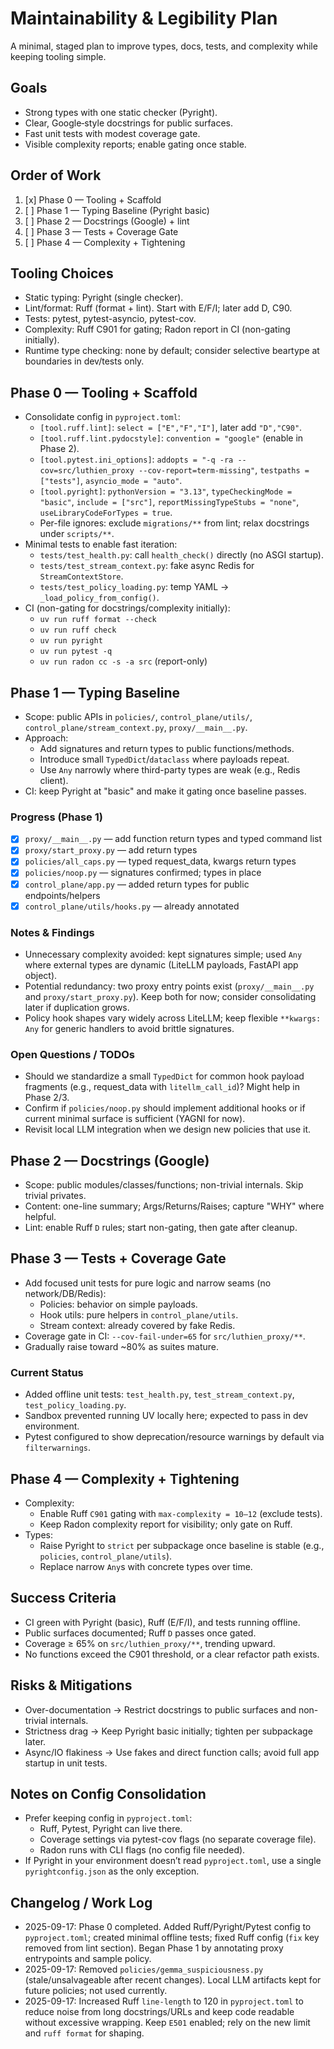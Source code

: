 # Maintainability & Legibility Plan

A minimal, staged plan to improve types, docs, tests, and complexity while keeping tooling simple.

## Goals

- Strong types with one static checker (Pyright).
- Clear, Google‑style docstrings for public surfaces.
- Fast unit tests with modest coverage gate.
- Visible complexity reports; enable gating once stable.

## Order of Work

1. [x] Phase 0 — Tooling + Scaffold
2. [ ] Phase 1 — Typing Baseline (Pyright basic)
3. [ ] Phase 2 — Docstrings (Google) + lint
4. [ ] Phase 3 — Tests + Coverage Gate
5. [ ] Phase 4 — Complexity + Tightening

## Tooling Choices

- Static typing: Pyright (single checker).
- Lint/format: Ruff (format + lint). Start with E/F/I; later add D, C90.
- Tests: pytest, pytest-asyncio, pytest-cov.
- Complexity: Ruff C901 for gating; Radon report in CI (non-gating initially).
- Runtime type checking: none by default; consider selective beartype at boundaries in dev/tests only.

## Phase 0 — Tooling + Scaffold

- Consolidate config in `pyproject.toml`:
  - `[tool.ruff.lint]`: `select = ["E","F","I"]`, later add `"D","C90"`.
  - `[tool.ruff.lint.pydocstyle]`: `convention = "google"` (enable in Phase 2).
  - `[tool.pytest.ini_options]`: `addopts = "-q -ra --cov=src/luthien_proxy --cov-report=term-missing"`, `testpaths = ["tests"]`, `asyncio_mode = "auto"`.
  - `[tool.pyright]`: `pythonVersion = "3.13"`, `typeCheckingMode = "basic"`, `include = ["src"]`, `reportMissingTypeStubs = "none"`, `useLibraryCodeForTypes = true`.
  - Per-file ignores: exclude `migrations/**` from lint; relax docstrings under `scripts/**`.
- Minimal tests to enable fast iteration:
  - `tests/test_health.py`: call `health_check()` directly (no ASGI startup).
  - `tests/test_stream_context.py`: fake async Redis for `StreamContextStore`.
  - `tests/test_policy_loading.py`: temp YAML → `_load_policy_from_config()`.
- CI (non-gating for docstrings/complexity initially):
  - `uv run ruff format --check`
  - `uv run ruff check`
  - `uv run pyright`
  - `uv run pytest -q`
  - `uv run radon cc -s -a src` (report-only)

## Phase 1 — Typing Baseline

- Scope: public APIs in `policies/`, `control_plane/utils/`, `control_plane/stream_context.py`, `proxy/__main__.py`.
- Approach:
  - Add signatures and return types to public functions/methods.
  - Introduce small `TypedDict`/`dataclass` where payloads repeat.
  - Use `Any` narrowly where third-party types are weak (e.g., Redis client).
- CI: keep Pyright at "basic" and make it gating once baseline passes.

### Progress (Phase 1)
- [x] `proxy/__main__.py` — add function return types and typed command list
- [x] `proxy/start_proxy.py` — add return types
- [x] `policies/all_caps.py` — typed request_data, kwargs return types
- [x] `policies/noop.py` — signatures confirmed; types in place
- [x] `control_plane/app.py` — added return types for public endpoints/helpers
- [x] `control_plane/utils/hooks.py` — already annotated

### Notes & Findings
- Unnecessary complexity avoided: kept signatures simple; used `Any` where external types are dynamic (LiteLLM payloads, FastAPI app object).
- Potential redundancy: two proxy entry points exist (`proxy/__main__.py` and `proxy/start_proxy.py`). Keep both for now; consider consolidating later if duplication grows.
- Policy hook shapes vary widely across LiteLLM; keep flexible `**kwargs: Any` for generic handlers to avoid brittle signatures.

### Open Questions / TODOs
- Should we standardize a small `TypedDict` for common hook payload fragments (e.g., request_data with `litellm_call_id`)? Might help in Phase 2/3.
- Confirm if `policies/noop.py` should implement additional hooks or if current minimal surface is sufficient (YAGNI for now).
- Revisit local LLM integration when we design new policies that use it.

## Phase 2 — Docstrings (Google)

- Scope: public modules/classes/functions; non-trivial internals. Skip trivial privates.
- Content: one-line summary; Args/Returns/Raises; capture "WHY" where helpful.
- Lint: enable Ruff `D` rules; start non-gating, then gate after cleanup.

## Phase 3 — Tests + Coverage Gate

- Add focused unit tests for pure logic and narrow seams (no network/DB/Redis):
  - Policies: behavior on simple payloads.
  - Hook utils: pure helpers in `control_plane/utils`.
  - Stream context: already covered by fake Redis.
- Coverage gate in CI: `--cov-fail-under=65` for `src/luthien_proxy/**`.
- Gradually raise toward ~80% as suites mature.

### Current Status
- Added offline unit tests: `test_health.py`, `test_stream_context.py`, `test_policy_loading.py`.
- Sandbox prevented running UV locally here; expected to pass in dev environment.
 - Pytest configured to show deprecation/resource warnings by default via `filterwarnings`.

## Phase 4 — Complexity + Tightening

- Complexity:
  - Enable Ruff `C901` gating with `max-complexity = 10–12` (exclude tests).
  - Keep Radon complexity report for visibility; only gate on Ruff.
- Types:
  - Raise Pyright to `strict` per subpackage once baseline is stable (e.g., `policies`, `control_plane/utils`).
  - Replace narrow `Any`s with concrete types over time.

## Success Criteria

- CI green with Pyright (basic), Ruff (E/F/I), and tests running offline.
- Public surfaces documented; Ruff `D` passes once gated.
- Coverage ≥ 65% on `src/luthien_proxy/**`, trending upward.
- No functions exceed the C901 threshold, or a clear refactor path exists.

## Risks & Mitigations

- Over-documentation → Restrict docstrings to public surfaces and non-trivial internals.
- Strictness drag → Keep Pyright basic initially; tighten per subpackage later.
- Async/IO flakiness → Use fakes and direct function calls; avoid full app startup in unit tests.

## Notes on Config Consolidation

- Prefer keeping config in `pyproject.toml`:
  - Ruff, Pytest, Pyright can live there.
  - Coverage settings via pytest-cov flags (no separate coverage file).
  - Radon runs with CLI flags (no config file needed).
- If Pyright in your environment doesn’t read `pyproject.toml`, use a single `pyrightconfig.json` as the only exception.

## Changelog / Work Log
- 2025-09-17: Phase 0 completed. Added Ruff/Pyright/Pytest config to `pyproject.toml`; created minimal offline tests; fixed Ruff config (`fix` key removed from lint section). Began Phase 1 by annotating proxy entrypoints and sample policy.
- 2025-09-17: Removed `policies/gemma_suspiciousness.py` (stale/unsalvageable after recent changes). Local LLM artifacts kept for future policies; not used currently.
- 2025-09-17: Increased Ruff `line-length` to 120 in `pyproject.toml` to reduce noise from long docstrings/URLs and keep code readable without excessive wrapping. Keep `E501` enabled; rely on the new limit and `ruff format` for shaping.
